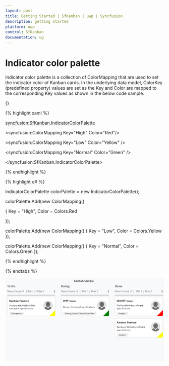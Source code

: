 ```yaml
---
layout: post
title: Getting Started | SfKanban | uwp | Syncfusion
description: getting started
platform: uwp
control: SfKanban
documentation: ug
---
```


# Indicator color palette

Indicator color palette is a collection of ColorMapping that are used to set the indicator color of Kanban cards. In the underlying data model, ColorKey (predefined property) values are set as the Key and Color are mapped to the corresponding Key values as shown in the below code sample.

{}

{% highlight xaml %}

<syncfusion:SfKanban.IndicatorColorPalette>

<syncfusion:ColorMapping Key="High" Color="Red"/>

<syncfusion:ColorMapping Key="Low" Color="Yellow" />

<syncfusion:ColorMapping Key="Normal" Color="Green" />

</syncfusion:SfKanban.IndicatorColorPalette>

{% endhighlight %}

{% highlight c# %}

IndicatorColorPalette colorPalette = new IndicatorColorPalette();

colorPalette.Add(new ColorMapping()
 
{
    Key = "High",
    Color = Colors.Red

});

colorPalette.Add(new ColorMapping()
{
    Key = "Low",
    Color = Colors.Yellow
});

colorPalette.Add(new ColorMapping()
{
    Key = "Normal",
    Color = Colors.Green
});

{% endhighlight %} 

{% endtabs %}

![](SfKanban_images/SfKanban_img11.png)